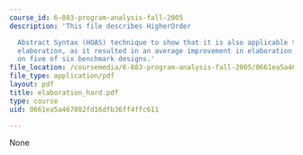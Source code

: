 ```yaml
---
course_id: 6-883-program-analysis-fall-2005
description: 'This file describes HigherOrder

  Abstract Syntax (HOAS) technique to show that it is also applicable to hardware
  elaboration, as it resulted in an average improvement in elaboration time of 45%
  on five of six benchmark designs.'
file_location: /coursemedia/6-883-program-analysis-fall-2005/0661ea5a467802fd16dfb36ff4ffc611_elaboration_hard.pdf
file_type: application/pdf
layout: pdf
title: elaboration_hard.pdf
type: course
uid: 0661ea5a467802fd16dfb36ff4ffc611

---
```

None